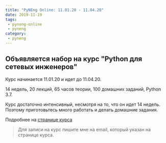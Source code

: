 ```yaml
---
title: "PyNEng Online: 11.01.20 - 11.04.20"
date: 2019-11-19
tags:
 - pyneng-online
 - pyneng
category:
 - pyneng
---
```


## Объявляется набор на курс "Python для сетевых инженеров"

Курс начинается 11.01.20 и идет до 11.04.20.

14 недель, 20 лекций, 65 часов теории, 100 домашних заданий, Python 3.7.

Курс достаточно интенсивный, несмотря на то, что он идет 14 недель.
Поэтому приготовьтесь много работать и делать домашние задания.

Подробнее на [странице курса](https://natenka.github.io/pyneng-online/)


> Для записи на курс пишите мне на email, который указан на странице курса.
